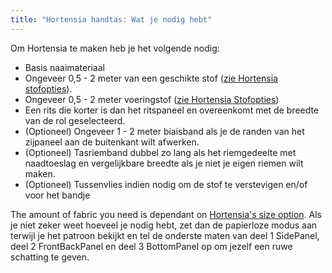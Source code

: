 ```yaml
---
title: "Hortensia handtas: Wat je nodig hebt"
---
```


Om Hortensia te maken heb je het volgende nodig:

- Basis naaimateriaal
- Ongeveer 0,5 - 2 meter van een geschikte stof ([zie Hortensia stofopties](/docs/designs/hortensia/fabric/)).
- Ongeveer 0,5 - 2 meter voeringstof ([zie Hortensia Stofopties](/docs/designs/hortensia/fabric/))
- Een rits die korter is dan het ritspaneel en overeenkomt met de breedte van de rol [](/docs/designs/hortensia/options/zippersize/) geselecteerd.
- (Optioneel) Ongeveer 1 - 2 meter biaisband als je de randen van het zijpaneel aan de buitenkant wilt afwerken.
- (Optioneel) Tasriemband dubbel zo lang als het riemgedeelte met naadtoeslag en vergelijkbare breedte als je niet je eigen riemen wilt maken.
- (Optioneel) Tussenvlies indien nodig om de stof te verstevigen en/of voor het bandje

<Note>

The amount of fabric you need is dependant on [Hortensia's size option](/docs/designs/hortensia/options/size/). Als je niet zeker weet hoeveel je nodig hebt, zet dan de papierloze modus aan terwijl je het patroon bekijkt en tel de onderste maten van deel 1 SidePanel, deel 2 FrontBackPanel en deel 3 BottomPanel op om jezelf een ruwe schatting te geven.

</Note>
